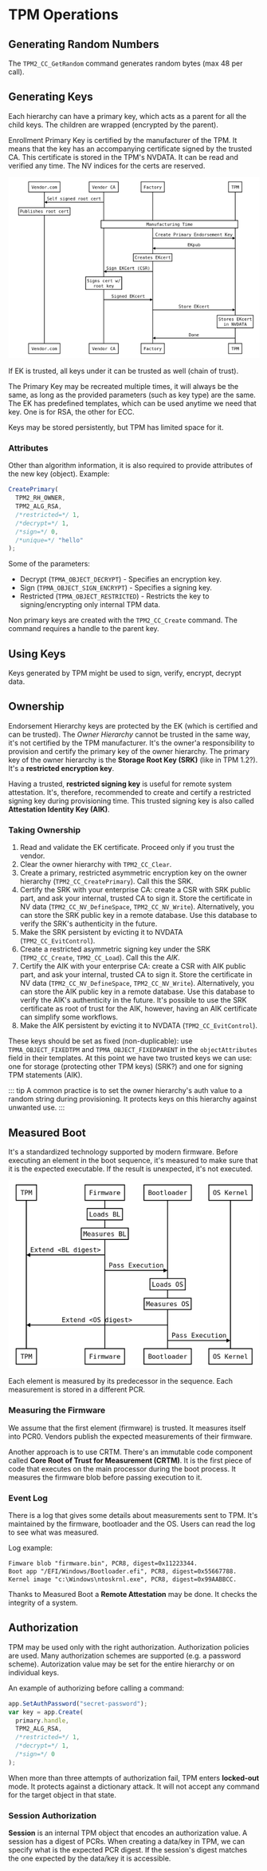 # TPM Operations

## Generating Random Numbers

The `TPM2_CC_GetRandom` command generates random bytes (max 48 per call).

## Generating Keys

Each hierarchy can have a primary key, which acts as a parent for all the child
keys. The children are wrapped (encrypted by the parent).

Enrollment Primary Key is certified by the manufacturer of the TPM. It means
that the key has an accompanying certificate signed by the trusted CA. This
certificate is stored in the TPM's NVDATA. It can be read and verified any time.
The NV indices for the certs are reserved.

![](./assets/certified-key.png)

If EK is trusted, all keys under it can be trusted as well (chain of trust).

The Primary Key may be recreated multiple times, it will always be the same, as
long as the provided parameters (such as key type) are the same. The EK has
predefined templates, which can be used anytime we need that key. One is for
RSA, the other for ECC.

Keys may be stored persistently, but TPM has limited space for it.

### Attributes

Other than algorithm information, it is also required to provide attributes of
the new key (object). Example:

```js
CreatePrimary(
  TPM2_RH_OWNER,
  TPM2_ALG_RSA,
  /*restricted=*/ 1,
  /*decrypt=*/ 1,
  /*sign=*/ 0,
  /*unique=*/ "hello"
);
```

Some of the parameters:

- Decrypt (`TPMA_OBJECT_DECRYPT`) - Specifies an encryption key.
- Sign (`TPMA_OBJECT_SIGN_ENCRYPT`) - Specifies a signing key.
- Restricted (`TPMA_OBJECT_RESTRICTED`) - Restricts the key to
  signing/encrypting only internal TPM data.

Non primary keys are created with the `TPM2_CC_Create` command. The command
requires a handle to the parent key.

## Using Keys

Keys generated by TPM might be used to sign, verify, encrypt, decrypt data.

## Ownership

Endorsement Hierarchy keys are protected by the EK (which is certified and can
be trusted). The _Owner Hierarchy_ cannot be trusted in the same way, it's not
certified by the TPM manufacturer. It's the owner'a responsibility to provision
and certify the primary key of the owner hierarchy. The primary key of the owner
hierarchy is the **Storage Root Key (SRK)** (like in TPM 1.2?). It's a
**restricted encryption key**.

Having a trusted, **restricted signing key** is useful for remote system
attestation. It's, therefore, recommended to create and certify a restricted
signing key during provisioning time. This trusted signing key is also called
**Attestation Identity Key (AIK)**.

### Taking Ownership

1. Read and validate the EK certificate. Proceed only if you trust the vendor.
2. Clear the owner hierarchy with `TPM2_CC_Clear`.
3. Create a primary, restricted asymmetric encryption key on the owner hierarchy
   (`TPM2_CC_CreatePrimary`). Call this the SRK.
4. Certify the SRK with your enterprise CA: create a CSR with SRK public part,
   and ask your internal, trusted CA to sign it. Store the certificate in NV
   data (`TPM2_CC_NV_DefineSpace`, `TPM2_CC_NV_Write`). Alternatively, you can
   store the SRK public key in a remote database. Use this database to verify
   the SRK's authenticity in the future.
5. Make the SRK persistent by evicting it to NVDATA (`TPM2_CC_EvitControl`).
6. Create a restricted asymmetric signing key under the SRK (`TPM2_CC_Create`,
   `TPM2_CC_Load`). Call this the _AIK_.
7. Certify the AIK with your enterprise CA: create a CSR with AIK public part,
   and ask your internal, trusted CA to sign it. Store the certificate in NV
   data (`TPM2_CC_NV_DefineSpace`, `TPM2_CC_NV_Write`). Alternatively, you can
   store the AIK public key in a remote database. Use this database to verify
   the AIK's authenticity in the future. It's possible to use the SRK
   certificate as root of trust for the AIK, however, having an AIK certificate
   can simplify some workflows.
8. Make the AIK persistent by evicting it to NVDATA (`TPM2_CC_EvitControl`).

These keys should be set as fixed (non-duplicable): use `TPMA_OBJECT_FIXEDTPM`
and `TPMA_OBJECT_FIXEDPARENT` in the `objectAttributes` field in their
templates. At this point we have two trusted keys we can use: one for storage
(protecting other TPM keys) (SRK?) and one for signing TPM statements (AIK).

::: tip
A common practice is to set the owner hierarchy's auth value to a random string
during provisioning. It protects keys on this hierarchy against unwanted use.
:::

## Measured Boot

It's a standardized technology supported by modern firmware. Before executing an
element in the boot sequence, it's measured to make sure that it is the expected
executable. If the result is unexpected, it's not executed.

![](./assets/pcr-measured-boot.png)

Each element is measured by its predecessor in the sequence.
Each measurement is stored in a different PCR.

### Measuring the Firmware

We assume that the first element (firmware) is trusted. It measures itself into
PCR0. Vendors publish the expected measurements of their firmware.

Another approach is to use CRTM. There's an immutable code component called
**Core Root of Trust for Measurement (CRTM)**. It is the first piece of code
that executes on the main processor during the boot process. It measures the
firmware blob before passing execution to it.

### Event Log

There is a log that gives some details about measurements sent to TPM. It's
maintained by the firmware, bootloader and the OS. Users can read the log to see
what was measured.

Log example:

```log
Fimware blob "firmware.bin", PCR8, digest=0x11223344.
Boot app "/EFI/Windows/Bootloader.efi", PCR8, digest=0x55667788.
Kernel image "c:\Windows\ntoskrnl.exe", PCR8, digest=0x99AABBCC.
```

Thanks to Measured Boot a **Remote Attestation** may be done. It checks the
integrity of a system.

## Authorization

TPM may be used only with the right authorization. Authorization policies are
used. Many authorization schemes are supported (e.g. a password scheme).
Autorization value may be set for the entire hierarchy or on individual keys.

An example of authorizing before calling a command:

```js
app.SetAuthPassword("secret-password");
var key = app.Create(
  primary.handle,
  TPM2_ALG_RSA,
  /*restricted=*/ 1,
  /*decrypt=*/ 1,
  /*sign=*/ 0
);
```

When more than three attempts of authorization fail, TPM enters **locked-out**
mode. It protects against a dictionary attack. It will not accept any command
for the target object in that state.

### Session Authorization

**Session** is an internal TPM object that encodes an authorization value. A
session has a digest of PCRs. When creating a data/key in TPM, we can specify
what is the expected PCR digest. If the session's digest matches the one
expected by the data/key it is accessible.
